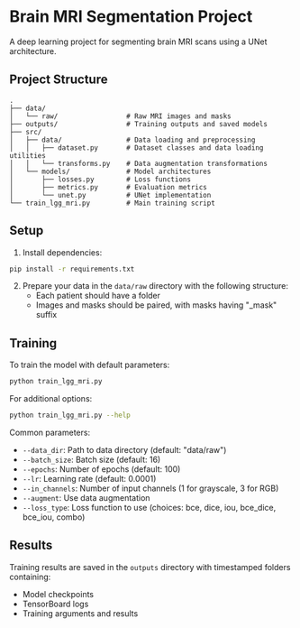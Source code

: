# Brain MRI Segmentation Project

A deep learning project for segmenting brain MRI scans using a UNet architecture.

## Project Structure

```
.
├── data/
│   └── raw/                 # Raw MRI images and masks
├── outputs/                 # Training outputs and saved models
├── src/
│   ├── data/                # Data loading and preprocessing
│   │   ├── dataset.py       # Dataset classes and data loading utilities
│   │   └── transforms.py    # Data augmentation transformations
│   └── models/              # Model architectures
│       ├── losses.py        # Loss functions 
│       ├── metrics.py       # Evaluation metrics
│       └── unet.py          # UNet implementation
└── train_lgg_mri.py         # Main training script
```

## Setup

1. Install dependencies:

```bash
pip install -r requirements.txt
```

2. Prepare your data in the `data/raw` directory with the following structure:
   - Each patient should have a folder
   - Images and masks should be paired, with masks having "_mask" suffix

## Training

To train the model with default parameters:

```bash
python train_lgg_mri.py
```

For additional options:

```bash
python train_lgg_mri.py --help
```

Common parameters:
- `--data_dir`: Path to data directory (default: "data/raw")
- `--batch_size`: Batch size (default: 16)
- `--epochs`: Number of epochs (default: 100)
- `--lr`: Learning rate (default: 0.0001)
- `--in_channels`: Number of input channels (1 for grayscale, 3 for RGB)
- `--augment`: Use data augmentation
- `--loss_type`: Loss function to use (choices: bce, dice, iou, bce_dice, bce_iou, combo)

## Results

Training results are saved in the `outputs` directory with timestamped folders containing:
- Model checkpoints
- TensorBoard logs
- Training arguments and results 